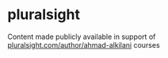 # pluralsight
Content made publicly available in support of [pluralsight.com/author/ahmad-alkilani](https://pluralsight.com/author/ahmad-alkilani) courses
